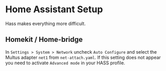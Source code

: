 # Home Assistant Setup

Hass makes everything more difficult.

## Homekit / Home-bridge

In `Settings > System > Network` uncheck `Auto Configure` and select the Multus adapter `net1` from `net-attach.yaml`.
If this setting does not appear you need to activate `Advanced mode` in your HASS profile.

